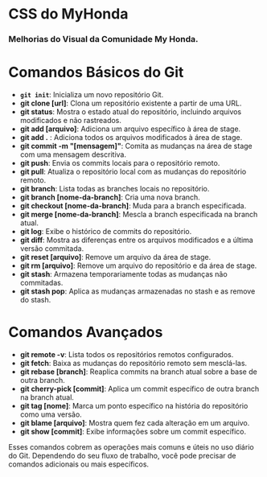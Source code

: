 # CSS do MyHonda

### Melhorias do Visual da Comunidade My Honda.

# Comandos Básicos do Git

- **``git init``**: Inicializa um novo repositório Git.
- **git clone [url]**: Clona um repositório existente a partir de uma URL.
- **git status**: Mostra o estado atual do repositório, incluindo arquivos modificados e não rastreados.
- **git add [arquivo]**: Adiciona um arquivo específico à área de stage.
- **git add .** : Adiciona todos os arquivos modificados à área de stage.
- **git commit -m "[mensagem]"**: Comita as mudanças na área de stage com uma mensagem descritiva.
- **git push**: Envia os commits locais para o repositório remoto.
- **git pull**: Atualiza o repositório local com as mudanças do repositório remoto.
- **git branch**: Lista todas as branches locais no repositório.
- **git branch [nome-da-branch]**: Cria uma nova branch.
- **git checkout [nome-da-branch]**: Muda para a branch especificada.
- **git merge [nome-da-branch]**: Mescla a branch especificada na branch atual.
- **git log**: Exibe o histórico de commits do repositório.
- **git diff**: Mostra as diferenças entre os arquivos modificados e a última versão commitada.
- **git reset [arquivo]**: Remove um arquivo da área de stage.
- **git rm [arquivo]**: Remove um arquivo do repositório e da área de stage.
- **git stash**: Armazena temporariamente todas as mudanças não commitadas.
- **git stash pop**: Aplica as mudanças armazenadas no stash e as remove do stash.

# Comandos Avançados

- **git remote -v**: Lista todos os repositórios remotos configurados.
- **git fetch**: Baixa as mudanças do repositório remoto sem mesclá-las.
- **git rebase [branch]**: Reaplica commits na branch atual sobre a base de outra branch.
- **git cherry-pick [commit]**: Aplica um commit específico de outra branch na branch atual.
- **git tag [nome]**: Marca um ponto específico na história do repositório como uma versão.
- **git blame [arquivo]**: Mostra quem fez cada alteração em um arquivo.
- **git show [commit]**: Exibe informações sobre um commit específico.

Esses comandos cobrem as operações mais comuns e úteis no uso diário do Git. Dependendo do seu fluxo de trabalho, você pode precisar de comandos adicionais ou mais específicos. 
